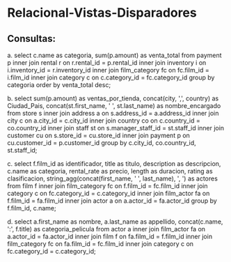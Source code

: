 # Relacional-Vistas-Disparadores

## Consultas:

a. select c.name as categoria, sum(p.amount) as venta_total from payment p inner join rental r on r.rental_id = p.rental_id inner join inventory i on i.inventory_id = r.inventory_id inner join film_category fc on fc.film_id = i.film_id inner join category c on c.category_id = fc.category_id group by categoria order by venta_total desc;  

b. select sum(p.amount) as ventas_por_tienda, concat(city, ',', country) as Ciudad_Pais, concat(st.first_name, ' ', st.last_name) as nombre_encargado from store s inner join address a on s.address_id = a.address_id inner join city c on a.city_id = c.city_id inner join country co on c.country_id = co.country_id inner join staff st on s.manager_staff_id = st.staff_id inner join customer cu on s.store_id = cu.store_id inner join payment p on cu.customer_id = p.customer_id group by c.city_id, co.country_id, st.staff_id;  

c. select f.film_id as identificador, title as titulo, description as descripcion, c.name as categoria, rental_rate as precio, length as duracion, rating as clasificacion, string_agg(concat(first_name, ' ', last_name), ', ') as actores from film f inner join film_category fc on f.film_id = fc.film_id inner join category c on fc.category_id = c.category_id inner join film_actor fa on f.film_id = fa.film_id inner join actor a on a.actor_id = fa.actor_id group by f.film_id, c.name;  

d. select a.first_name as nombre, a.last_name as appellido, concat(c.name, ':', f.title) as categoria_pelicula from actor a inner join film_actor fa on a.actor_id = fa.actor_id inner join film f on fa.film_id = f.film_id inner join film_category fc on fa.film_id = fc.film_id inner join category c on fc.category_id = c.category_id;  
